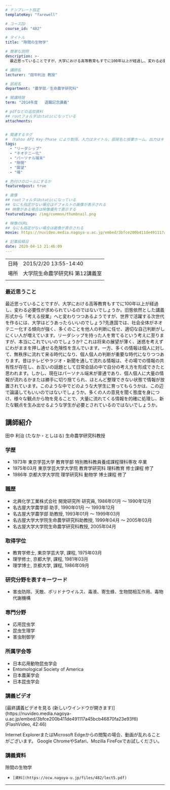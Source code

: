 ```yaml
---
# テンプレート指定
templateKey: "farewell"

# コースID
course_id: "482"

# タイトル
title: "隙間の生物学"

# 簡単な説明
description: >-
  最近思っていることですが、大学における高等教育もすでに100年以上が経過し、変わる必要性が求められているのではないでしょうか。旧態依然とした講義形式から「考える授業」へと変わりつつあるようですが、世界で活躍する次世代を作るには、大学はどうあったらいいのでしょう?先進国では、社会全体がネオテニー化する傾向が強く、多くのことを他人の判断に任せ、適切な自己判断がしにくい人が増えています。リーダシップ ....

# 講師名
lecturer: "田中利治 教授"

# 部局名
department: "農学部／生命農学研究科"

# 開講時限
term: "2014年度	退職記念講義"

# pdfなどの追加資料
## rootフォルダはstaticになっている
attachments:


# 関連するタグ
# （Yahoo API Key-Phase により取得。入力はタイトル、部局名と授業ホーム、出力はキーフレーズ（tags））
tags:
  - "リーダシップ"
  - "ネオテニー化"
  - "パーソナル端末"
  - "隙間"
  - "展望"
  - "場"

# 色付けのロールにするか
featuredpost: true

# 画像
## rootフォルダはstaticになっている
## なにも指定がない場合はデフォルトの画像が表示される
## 映像がある場合は映像優先で表示する
featuredimage: /img/common/thumbnail.png

# 映像のURL
## なにも指定がない場合は画像が表示される
movie: https://nuvideo.media.nagoya-u.ac.jp/embed/3bfce200b411de491117a45bcb46870fa23e93f6

# 記事投稿日
date: 2020-04-13 21:46:09
---
```


|   |   |
|---|---|
| 日時 | 2015/2/20  13:55-14:40 |
| 場所 | 大学院生命農学研究科 第12講義室 |
|   |   |


### 最近思うこと

最近思っていることですが、大学における高等教育もすでに100年以上が経過し、変わる必要性が求められているのではないでしょうか。旧態依然とした講義形式から「考える授業」へと変わりつつあるようですが、世界で活躍する次世代を作るには、大学はどうあったらいいのでしょう?先進国では、社会全体がネオテニー化する傾向が強く、多くのことを他人の判断に任せ、適切な自己判断がしにくい人が増えています。リーダシップを持った人を育てるという考えに至りますが、本当にこれでいいのでしょうか? これは将来の展望が薄く、迷惑を考えずにわがままを押し通せる危険性を含んでいます。一方、多くの情報は個人に対して、無秩序に流れて来る時代になり、個人個人の判断が重要な時代になりつつあります。昔はテレビやラジオ・新聞を通して流れる情報は、その場での情報の共有性が存在し、お互いの話題として日常会話の中で自分の考え方を形成できたと思われます。しかし、現在はパーソナル端末が普通であり、個人個人に大量の情報が流れるかまたは勝手に切り捨てられ、ほとんど整理できない状態で情報が放置されています。このような中でどのような大学生に育ってもらうかは、この辺で論議してもいいのではないでしょうか。多くの人の意見を聞く態度を身につけ、様々な観点から物を見ることで、大量に流れてくる情報を的確に処理し、新たな観点を生み出せるような学生が必要とされているのではないでしょうか。


## 講師紹介

田中 利治 (たなか・としはる) 生命農学研究科教授

### 学歴

* 1973年 東京学芸大学 教育学部 特別教科教員養成課程理科専攻 卒業
* 1975年03月 東京学芸大学大学院 教育学研究科 理科教育 修士課程 修了
* 1986年 京都大学大学院 理学研究科 動物学 博士課程 修了

### 職歴

* 北興化学工業株式会社 開発研究所 研究員, 1986年01月 ～ 1990年12月
* 名古屋大学農学部 助手, 1990年01月 ～ 1993年12月
* 名古屋大学農学部 助教授, 1993年01月 ～ 1999年03月
* 名古屋大学大学院生命農学研究科助教授, 1999年04月 ～ 2005年03月
* 名古屋大学大学院生命農学研究科教授, 2005年04月

### 取得学位

* 教育学修士, 東京学芸大学, 課程, 1975年03月
* 理学修士, 京都大学, 課程, 1981年03月
* 理学博士, 京都大学, 課程, 1986年09月

### 研究分野を表すキーワード

* 害虫防除、天敵、ポリドナウイルス、毒液、寄生蜂、生物間相互作用、毒物代謝機構

### 専門分野

* 応用昆虫学
* 昆虫生理学
* 害虫制御学

### 所属学会等

* 日本応用動物昆虫学会
* Entomological Society of America
* 日本農薬学会
* 日本昆虫学会


### 講義ビデオ

<!--
<a href="https://nuvideo.media.nagoya-u.ac.jp/embed/3bfce200b411de491117a45bcb46870fa23e93f6" target="blank">
最終講義ビデオを見る (新しいウインドウが開きます)
</a>--> [最終講義ビデオを見る (新しいウインドウが開きます)](https://nuvideo.media.nagoya-u.ac.jp/embed/3bfce200b411de491117a45bcb46870fa23e93f6) (FlashVideo, 42:46)


Internet ExplorerまたはMicrosoft Edgeからの閲覧の場合、動画が乱れることがございます。
Google ChromeやSafari、Mozilla FireFoxでお試しください。

### 講義資料



隙間の生物学


-     [資料](https://ocw.nagoya-u.jp/files/482/lect5.pdf) 

-----